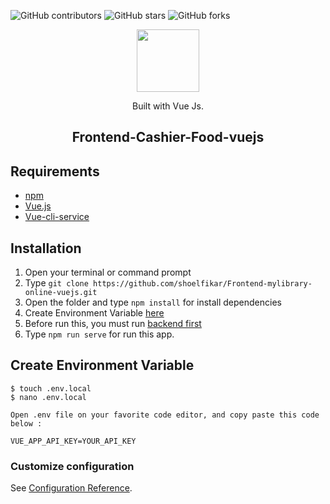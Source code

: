![GitHub contributors](https://img.shields.io/github/contributors/shoelfikar/Frontend-Cashier-Food-vuejs)
![GitHub stars](https://img.shields.io/github/stars/shoelfikar/Frontend-Cashier-Food-vuejs?style=social)
![GitHub forks](https://img.shields.io/github/forks/shoelfikar/Frontend-Cashier-Food-vuejs?style=social)

<p align="center">
  <img height="100" src="https://vuejs.org/images/logo.png">
</p>
<p align="center">
  Built with Vue Js.
</p>

<h2 align="center">Frontend-Cashier-Food-vuejs</h2>






## Requirements

- [npm](https://www.npmjs.com/)
- [Vue.js](https://vuejs.org/v2/guide/)
- [Vue-cli-service](https://cli.vuejs.org/guide/)


## Installation

1. Open your terminal or command prompt
2. Type `git clone https://github.com/shoelfikar/Frontend-mylibrary-online-vuejs.git`
3. Open the folder and type `npm install` for install dependencies
4. Create Environment Variable [here](#create-environment-variable)
5. Before run this, you must run [backend first](#related-project-backend)
6. Type `npm run serve` for run this app.

## Create Environment Variable

```
$ touch .env.local
$ nano .env.local
```

```
Open .env file on your favorite code editor, and copy paste this code below :

VUE_APP_API_KEY=YOUR_API_KEY
```


### Customize configuration
See [Configuration Reference](https://cli.vuejs.org/config/).
